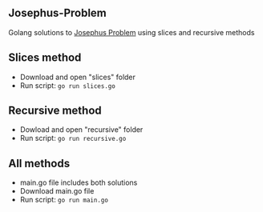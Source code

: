 ## Josephus-Problem
Golang solutions to [Josephus Problem](https://en.wikipedia.org/wiki/Josephus_problem) using slices and recursive methods

## Slices method
- Download and open "slices" folder
- Run script: `go run slices.go`

## Recursive method
- Dowload and open "recursive" folder
- Run script: `go run recursive.go`

## All methods
- main.go file includes both solutions 
- Download main.go file
- Run script: `go run main.go`
